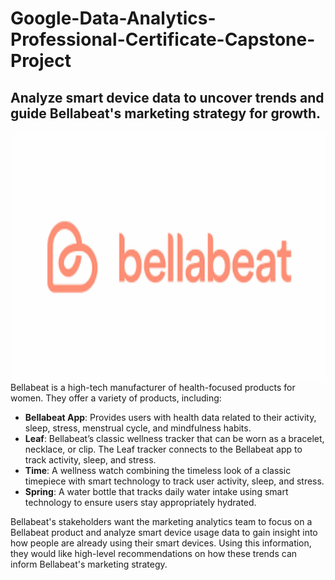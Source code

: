 # Google-Data-Analytics-Professional-Certificate-Capstone-Project

## Analyze smart device data to uncover trends and guide Bellabeat's marketing strategy for growth.

<img align="right" width="500" height="400" src="bellabeat.png">

Bellabeat is a high-tech manufacturer of health-focused products for women. They offer a variety of products, including:

- **Bellabeat App**: Provides users with health data related to their activity, sleep, stress, menstrual cycle, and mindfulness habits.  
- **Leaf**: Bellabeat’s classic wellness tracker that can be worn as a bracelet, necklace, or clip. The Leaf tracker connects to the Bellabeat app to track activity, sleep, and stress.  
- **Time**: A wellness watch combining the timeless look of a classic timepiece with smart technology to track user activity, sleep, and stress.  
- **Spring**: A water bottle that tracks daily water intake using smart technology to ensure users stay appropriately hydrated.  

Bellabeat's stakeholders want the marketing analytics team to focus on a Bellabeat product and analyze smart device usage data to gain insight into how people are already using their smart devices. Using this information, they would like high-level recommendations on how these trends can inform Bellabeat's marketing strategy.

